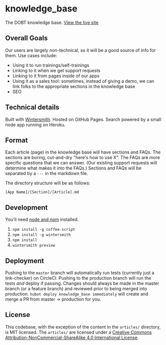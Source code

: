knowledge_base
==============

The DOBT knowledge base. [View the live site](http://help.dobt.co)

## Overall Goals

Our users are largely non-technical, so it will be a good source of info for them. Use cases include:

- Using it to run trainings/self-trainings
- Linking to it when we get support requests
- Linking to it from pages inside of our apps
- Using it as a sales tool: sometimes, instead of giving a demo, we can link folks to the appropriate sections in the knowledge base
- SEO

## Technical details

Built with [Wintersmith](https://github.com/jnordberg/wintersmith). Hosted on GitHub Pages. Search powered by a small node app running on Heroku.


## Format

Each article (page) in the knowledge base will have sections and FAQs. The sections are boring, cut-and-dry "here's how to use X". The FAQs are more specific questions that we can answer. (Our existing support requests will determine what makes it into the FAQs.) Sections and FAQs will be separated by a `---` in the markdown file.

The directory structure will be as follows:

`[App Name]/[Section]/[Article].md`


## Development

You'll need [node and npm](http://nodejs.org) installed.

1. `npm install -g coffee-script`
2. `npm install -g wintersmith`
3. `npm install`
4. `wintersmith preview`

## Deployment

Pushing to the `master` branch will automatically run tests (currently just a link-checker) on CircleCI. Pushing to the production branch will run the tests *and* deploy if passing. Changes should always be made in the master branch (or a feature branch) and reviewed prior to being merged into production. `hubot deploy knowledge_base immediately` will create and merge a PR from master &rarr; production for you.

## License

This codebase, with the exception of the content in the `articles/` directory, is MIT licensed. The `articles/` are licensed under a [Creative Commons Attribution-NonCommercial-ShareAlike 4.0 International License](http://creativecommons.org/licenses/by-nc-sa/4.0/).
